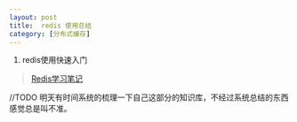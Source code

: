 ```yaml
---
layout: post
title:  redis 使用总结
category: [分布式缓存]
---
```


1.	redis使用快速入门

>[Redis学习笔记](/docs/Redis学习笔记.pdf)

//TODO 明天有时间系统的梳理一下自己这部分的知识库，不经过系统总结的东西感觉总是叫不准。








 